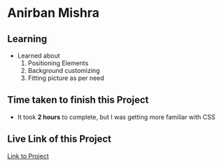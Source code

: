 # Anirban Mishra

[](https://img.shields.io/badge/JavaScript%20Bootcamp-iNeuron-yellowgreen)

## Learning

- Learned about 
    1. Positioning Elements
    2. Background customizing
    3. Fitting picture as per need 
    
## Time taken to finish this Project

- It took **2 hours** to complete, but I was getting more familiar with CSS

## Live Link of this Project
[Link to Project](https://jsb-p-10.netlify.app)




